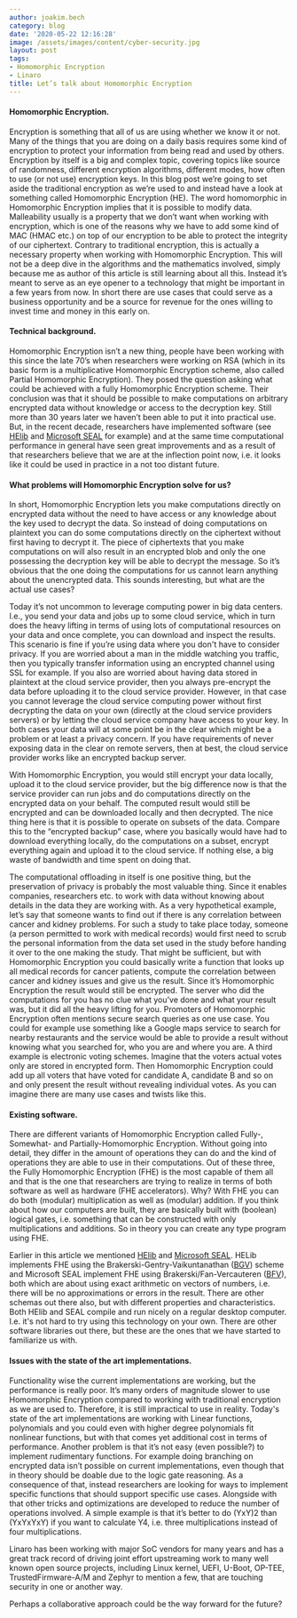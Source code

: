 ```yaml
---
author: joakim.bech
category: blog
date: '2020-05-22 12:16:28'
image: /assets/images/content/cyber-security.jpg
layout: post
tags:
- Homomorphic Encryption
- Linaro
title: Let’s talk about Homomorphic Encryption
---
```


#### **Homomorphic Encryption.**

Encryption is something that all of us are using whether we know it or not. Many of the things that you are doing on a daily basis requires some kind of encryption to protect your information from being read and used by others. Encryption by itself is a big and complex topic, covering topics like source of randomness, different encryption algorithms, different modes, how often to use (or not use) encryption keys. In this blog post we’re going to set aside the traditional encryption as we’re used to and instead have a look at something called Homomorphic Encryption (HE). The word homomorphic in Homomorphic Encryption implies that it is possible to modify data. Malleability usually is a property that we don’t want when working with encryption, which is one of the reasons why we have to add some kind of MAC (HMAC etc.) on top of our encryption to be able to protect the integrity of our ciphertext. Contrary to traditional encryption, this is actually a necessary property when working with Homomorphic Encryption. This will not be a deep dive in the algorithms and the mathematics involved, simply because me as author of this article is still learning about all this. Instead it’s meant to serve as an eye opener to a technology that might be important in a few years from now. In short there are use cases that could serve as a business opportunity and be a source for revenue for the ones willing to invest time and money in this early on.

#### **Technical background.**

Homomorphic Encryption isn’t a new thing, people have been working with this since the late 70’s when researchers were working on RSA (which in its basic form is a multiplicative Homomorphic Encryption scheme, also called Partial Homomorphic Encryption). They posed the question asking what could be achieved with a fully Homomorphic Encryption scheme. Their conclusion was that it should be possible to make computations on arbitrary encrypted data without knowledge or access to the decryption key. Still more than 30 years later we haven’t been able to put it into practical use. But, in the recent decade, researchers have implemented software (see [HElib](https://github.com/shaih/HElib) and [Microsoft SEAL](https://www.microsoft.com/en-us/research/project/microsoft-seal/) for example) and at the same time computational performance in general have seen great improvements and as a result of that researchers believe that we are at the inflection point now, i.e. it looks like it could be used in practice in a not too distant future.

#### **What problems will Homomorphic Encryption solve for us?**

In short, Homomorphic Encryption lets you make computations directly on encrypted data without the need to have access or any knowledge about the key used to decrypt the data. So instead of doing computations on plaintext you can do some computations directly on the ciphertext without first having to decrypt it. The piece of ciphertexts that you make computations on will also result in an encrypted blob and only the one possessing the decryption key will be able to decrypt the message. So it’s obvious that the one doing the computations for us cannot learn anything about the unencrypted data. This sounds interesting, but what are the actual use cases?

Today it’s not uncommon to leverage computing power in big data centers. I.e., you send your data and jobs up to some cloud service, which in turn does the heavy lifting in terms of using lots of computational resources on your data and once complete, you can download and inspect the results. This scenario is fine if you’re using data where you don't have to consider privacy. If you are worried about a man in the middle watching you traffic, then you typically transfer information using an encrypted channel using SSL for example. If you also are worried about having data stored in plaintext at the cloud service provider, then you always pre-encrypt the data before uploading it to the cloud service provider. However, in that case you cannot leverage the cloud service computing power without first decrypting the data on your own (directly at the cloud service providers servers) or by letting the cloud service company have access to your key. In both cases your data will at some point be in the clear which might be a problem or at least a privacy concern. If you have requirements of never exposing data in the clear on remote servers, then at best, the cloud service provider works like an encrypted backup server.

With Homomorphic Encryption, you would still encrypt your data locally, upload it to the cloud service provider, but the big difference now is that the service provider can run jobs and do computations directly on the encrypted data on your behalf. The computed result would still be encrypted and can be downloaded locally and then decrypted. The nice thing here is that it is possible to operate on subsets of the data. Compare this to the “encrypted backup” case, where you basically would have had to download everything locally, do the computations on a subset, encrypt everything again and upload it to the cloud service. If nothing else, a big waste of bandwidth and time spent on doing that.

The computational offloading in itself is one positive thing, but the preservation of privacy is probably the most valuable thing. Since it enables companies, researchers etc. to work with data without knowing about details in the data they are working with. As a very hypothetical example, let’s say that someone wants to find out if there is any correlation between cancer and kidney problems. For such a study to take place today, someone (a person permitted to work with medical records) would first need to scrub the personal information from the data set used in the study before handing it over to the one making the study. That might be sufficient, but with Homomorphic Encryption you could basically write a function that looks up all medical records for cancer patients, compute the correlation between cancer and kidney issues and give us the result. Since it’s Homomorphic Encryption the result would still be encrypted. The server who did the computations for you has no clue what you’ve done and what your result was, but it did all the heavy lifting for you. Promoters of Homomorphic Encryption often mentions secure search queries as one use case. You could for example use something like a Google maps service to search for nearby restaurants and the service would be able to provide a result without knowing what you searched for, who you are and where you are. A third example is electronic voting schemes. Imagine that the voters actual votes only are stored in encrypted form. Then Homomorphic Encryption could add up all voters that have voted for candidate A, candidate B and so on and only present the result without revealing individual votes. As you can imagine there are many use cases and twists like this.

#### **Existing software.**

There are different variants of Homomorphic Encryption called Fully-, Somewhat- and Partially-Homomorphic Encryption. Without going into detail, they differ in the amount of operations they can do and the kind of operations they are able to use in their computations. Out of these three, the Fully Homomorphic Encryption (FHE) is the most capable of them all and that is the one that researchers are trying to realize in terms of both software as well as hardware (FHE accelerators). Why? With FHE you can do both (modular) multiplication as well as (modular) addition. If you think about how our computers are built, they are basically built with (boolean) logical gates, i.e. something that can be constructed with only multiplications and additions. So in theory you can create any type program using FHE.

Earlier in this article we mentioned [HElib](https://github.com/shaih/HElib) and [Microsoft SEAL](https://www.microsoft.com/en-us/research/project/microsoft-seal/). HELib implements FHE using the Brakerski-Gentry-Vaikuntanathan ([BGV](https://eprint.iacr.org/2011/277)) scheme and Microsoft SEAL implement FHE using Brakerski/Fan-Vercauteren ([BFV](https://eprint.iacr.org/2012/144)), both which are about using exact arithmetic on vectors of numbers, i.e. there will be no approximations or errors in the result. There are other schemas out there also, but with different properties and characteristics. Both HElib and SEAL compile and run nicely on a regular desktop computer. I.e. it's not hard to try using this technology on your own. There are other software libraries out there, but these are the ones that we have started to familiarize us with.

#### **Issues with the state of the art implementations.**

Functionality wise the current implementations are working, but the performance is really poor. It’s many orders of magnitude slower to use Homomorphic Encryption compared to working with traditional encryption as we are used to. Therefore, it is still impractical to use in reality. Today's state of the art implementations are working with Linear functions, polynomials and you could even with higher degree polynomials fit nonlinear functions, but with that comes yet additional cost in terms of performance. Another problem is that it’s not easy (even possible?) to implement rudimentary functions. For example doing branching on encrypted data isn’t possible on current implementations, even though that in theory should be doable due to the logic gate reasoning. As a consequence of that, instead researchers are looking for ways to implement specific functions that should support specific use cases. Alongside with that other tricks and optimizations are developed to reduce the number of operations involved. A simple example is that it’s better to do (YxY)2 than (YxYxYxY) if you want to calculate Y4, i.e. three multiplications instead of four multiplications.

Linaro has been working with major SoC vendors for many years and has a great track record of driving joint effort upstreaming work to many well known open source projects, including Linux kernel, UEFI, U-Boot, OP-TEE, TrustedFirmware-A/M and Zephyr to mention a few, that are touching security in one or another way.

Perhaps a collaborative approach could be the way forward for the future?